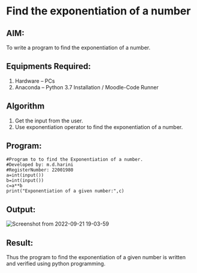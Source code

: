 # Find the exponentiation of a number

## AIM:
To write a program to find the exponentiation of a number.

## Equipments Required:
1. Hardware – PCs
2. Anaconda – Python 3.7 Installation / Moodle-Code Runner

## Algorithm
1. Get the input from the user.
2. Use exponentiation operator to find the exponentiation of a number.

## Program:
```
#Program to to find the Exponentiation of a number.
#Developed by: m.d.harini
#RegisterNumber: 22001980
a=int(input()) 
b=int(input()) 
c=a**b
print("Exponentiation of a given number:",c) 
```

## Output:
![Screenshot from 2022-09-21 19-03-59](https://user-images.githubusercontent.com/113497680/191518542-7fdcfc7a-1195-44a4-b3ac-80df1a648055.png)

## Result:
Thus the program to find the exponentiation of a given number is written and verified using python programming.
